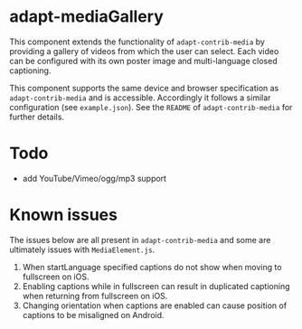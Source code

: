# adapt-mediaGallery

This component extends the functionality of `adapt-contrib-media` by providing a gallery of videos from which the user can select. Each video can be configured with its own poster image and multi-language closed captioning.

This component supports the same device and browser specification as `adapt-contrib-media` and is accessible. Accordingly it follows a similar configuration (see `example.json`). See the `README` of `adapt-contrib-media` for further details.

# Todo

- add YouTube/Vimeo/ogg/mp3 support

# Known issues

The issues below are all present in `adapt-contrib-media` and some are ultimately issues with `MediaElement.js`.

1. When startLanguage specified captions do not show when moving to fullscreen on iOS.
2. Enabling captions while in fullscreen can result in duplicated captioning when returning from fullscreen on iOS.
3. Changing orientation when captions are enabled can cause position of captions to be misaligned on Android.
